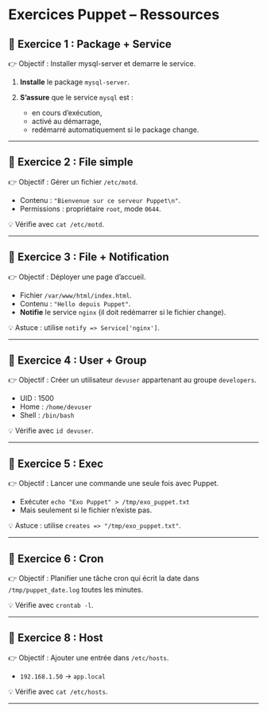 # Exercices Puppet – Ressources

## 🔹 Exercice 1 : Package + Service

👉 Objectif : Installer mysql-server et demarre le service.

1. **Installe** le package `mysql-server`.
2. **S’assure** que le service `mysql` est :

   * en cours d’exécution,
   * activé au démarrage,
   * redémarré automatiquement si le package change.

---

## 🔹 Exercice 2 : File simple

👉 Objectif : Gérer un fichier `/etc/motd`.

* Contenu : `"Bienvenue sur ce serveur Puppet\n"`.
* Permissions : propriétaire `root`, mode `0644`.

💡 Vérifie avec `cat /etc/motd`.

---

## 🔹 Exercice 3 : File + Notification

👉 Objectif : Déployer une page d’accueil.

* Fichier `/var/www/html/index.html`.
* Contenu : `"Hello depuis Puppet"`.
* **Notifie** le service `nginx` (il doit redémarrer si le fichier change).

💡 Astuce : utilise `notify => Service['nginx']`.

---

## 🔹 Exercice 4 : User + Group

👉 Objectif : Créer un utilisateur `devuser` appartenant au groupe `developers`.

* UID : 1500
* Home : `/home/devuser`
* Shell : `/bin/bash`

💡 Vérifie avec `id devuser`.

---

## 🔹 Exercice 5 : Exec

👉 Objectif : Lancer une commande une seule fois avec Puppet.

* Exécuter `echo "Exo Puppet" > /tmp/exo_puppet.txt`
* Mais seulement si le fichier n’existe pas.

💡 Astuce : utilise `creates => "/tmp/exo_puppet.txt"`.

---

## 🔹 Exercice 6 : Cron

👉 Objectif : Planifier une tâche cron qui écrit la date dans `/tmp/puppet_date.log` toutes les minutes.

💡 Vérifie avec `crontab -l`.

---

## 🔹 Exercice 8 : Host

👉 Objectif : Ajouter une entrée dans `/etc/hosts`.

* `192.168.1.50` → `app.local`

💡 Vérifie avec `cat /etc/hosts`.

---


